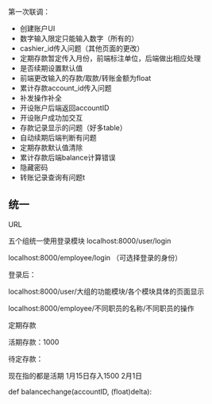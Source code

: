 第一次联调：

- 创建账户UI
- 数字输入限定只能输入数字（所有的）
- cashier_id传入问题（其他页面的更改）
- 定期存款暂定传入月份，前端标注单位，后端做出相应处理
- 是否续期设置默认值
- 前端更改输入的存款/取款/转账金额为float
- 累计存款account_id传入问题
- 补发操作补全
- 开设账户后端返回accountID
- 开设账户成功加交互
- 存款记录显示的问题（好多table）
- 自动续期后端判断有问题
- 定期存款默认值清除
- 累计存款后端balance计算错误
- 隐藏密码
- 转账记录查询有问题t

## 统一

URL

五个组统一使用登录模块
localhost:8000/user/login

localhost:8000/employee/login
（可选择登录的身份）

登录后：

localhost:8000/user/大组的功能模块/各个模块具体的页面显示

localhost:8000/employee/不同职员的名称/不同职员的操作

定期存款

活期存款：1000

待定存款：


现在指的都是活期
1月15日存入1500
2月1日



def balancechange(accountID, (float)delta):
